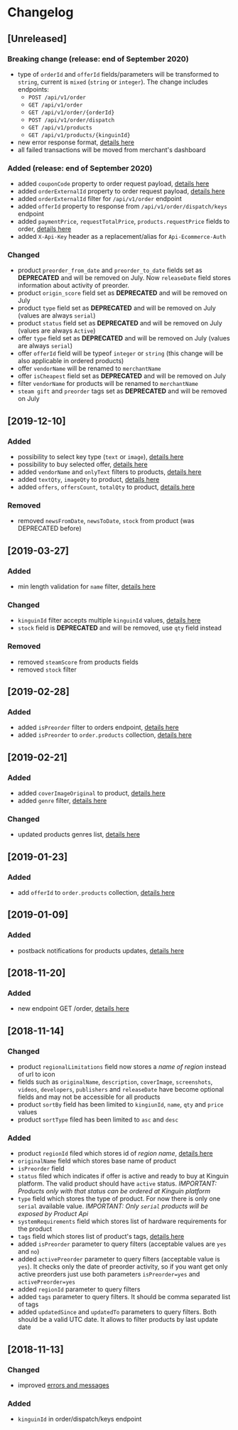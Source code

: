 # Changelog

## [Unreleased]

### Breaking change (release: end of September 2020)
- type of `orderId` and `offerId` fields/parameters will be transformed to `string`, current is `mixed` (`string` or `integer`). The change includes endpoints:
    - `POST /api/v1/order`
    - `GET /api/v1/order`
    - `GET /api/v1/order/{orderId}`
    - `POST /api/v1/order/dispatch`
    - `GET /api/v1/products`
    - `GET /api/v1/products/{kinguinId}`
- new error response format, [details here](apidocs/ErrorsCodes.md#list-of-error-kinds)
- all failed transactions will be moved from merchant's dashboard

### Added (release: end of September 2020)
- added `couponCode` property to order request payload, [details here](features/CouponCode.md#ask-for-coupon)
- added `orderExternalId` property to order request payload, [details here](features/OrderExternalId.md)
- added `orderExternalId` filter for `/api/v1/order` endpoint
- added `offerId` property to response from `/api/v1/order/dispatch/keys` endpoint
- added `paymentPrice`, `requestTotalPrice`, `products.requestPrice` fields to order, [details here](features/CouponCode.md#using-coupon)
- added `X-Api-Key` header as a replacement/alias for `Api-Ecommerce-Auth`

### Changed
- product `preorder_from_date` and `preorder_to_date` fields set as **DEPRECATED** and will be removed on July. Now `releaseDate` field stores information about activity of preorder.
- product `origin_score` field set as **DEPRECATED** and will be removed on July
- product `type` field set as **DEPRECATED** and will be removed on July (values are always `serial`)
- product `status` field set as **DEPRECATED** and will be removed on July (values are always `Active`)
- offer `type` field set as **DEPRECATED** and will be removed on July (values are always `serial`)
- offer `offerId` field will be typeof `integer` or `string` (this change will be also applicable in ordered products)
- offer `vendorName` will be renamed to `merchantName`
- offer `isCheapest` field set as **DEPRECATED** and will be removed on July
- filter `vendorName` for products will be renamed to `merchantName`
- `steam gift` and `preorder` tags set as **DEPRECATED** and will be removed on July

## [2019-12-10]

### Added
- possibility to select key type (`text` or `image`), [details here](how_to/KeyType.md#how-to-select-key-type)
- possibility to buy selected offer, [details here](how_to/BuyOffer.md#how-to-buy-selected-offer)
- added `vendorName` and `onlyText` filters to products, [details here](apidocs/products/README.md#list-products)
- added `textQty`, `imageQty` to product, [details here](apidocs/products/README.md#product-object)
- added `offers`, `offersCount`, `totalQty` to product, [details here](apidocs/products/README.md#offer-object)

### Removed
- removed `newsFromDate`, `newsToDate`, `stock` from product (was DEPRECATED before)

## [2019-03-27]

### Added
- min length validation for `name` filter, [details here](apidocs/products/README.md#list-products)

### Changed
- `kinguinId` filter accepts multiple `kinguinId` values, [details here](apidocs/products/README.md#list-products)
- `stock` field is **DEPRECATED** and will be removed, use `qty` field instead

### Removed
- removed `steamScore` from products fields
- removed `stock` filter

## [2019-02-28]

### Added
- added `isPreorder` filter to orders endpoint, [details here](apidocs/order/README.md#get-orders)
- added `isPreorder` to `order.products` collection, [details here](apidocs/order/README.md#get-orders)

## [2019-02-21]

### Added
- added `coverImageOriginal` to product, [details here](apidocs/products/README.md#product-object)
- added `genre` filter, [details here](apidocs/products/README.md#list-products)

### Changed
- updated products genres list, [details here](apidocs/products/README.md#genres)

## [2019-01-23]

### Added
- add `offerId` to `order.products` collection, [details here](apidocs/order/README.md#get-orders)

## [2019-01-09]

### Added
- postback notifications for products updates, [details here](features/Postback.md#products-updates-notifications)

## [2018-11-20]

### Added
- new endpoint GET /order, [details here](apidocs/order/README.md#get-orders)

## [2018-11-14]
### Changed
- product `regionalLimitations` field now stores a *name of region* instead of url to icon
- fields such as `originalName`, `description`, `coverImage`, `screenshots`, `videos`, `developers`, `publishers` and `releaseDate` have become optional fields and may not be accessible for all products
- product `sortBy` field has been limited to `kingiunId`, `name`, `qty` and `price` values
- product `sortType` filed has been limited to `asc` and `desc`
  
### Added
- product `regionId` filed which stores id of *region name*, [details here](apidocs/products/README.md#regions)
- `originalName` field which stores base name of product
- `isPreorder` field
- `status` filed which indicates if offer is active and ready to buy at Kinguin platform. The valid product should have `active` status. *IMPORTANT: Products only with that status can be ordered at Kinguin platform*
- `type` field which stores the type of product. For now there is only one `serial` available value. *IMPORTANT: Only `serial` products will be exposed by Product Api*
- `systemRequirements` field which stores list of hardware requirements for the product
- `tags` field which stores list of product's tags, [details here](apidocs/products/README.md#tags)
- added `isPreorder` parameter to query filters (acceptable values are `yes` and `no`)
- added `activePreorder` parameter to query filters (acceptable value is `yes`). It checks only the date of preorder activity, so if you want get only active preorders just use both parameters `isPreorder=yes` and `activePreorder=yes`
- added `regionId` parameter to query filters
- added `tags` parameter to query filters. It should be comma separated list of tags
- added `updatedSince` and `updatedTo` parameters to query filters. Both should be a valid UTC date. It allows to filter products by last update date

## [2018-11-13]
### Changed
- improved [errors and messages](apidocs/ErrorsCodes.md)

### Added
- `kinguinId` in order/dispatch/keys endpoint
